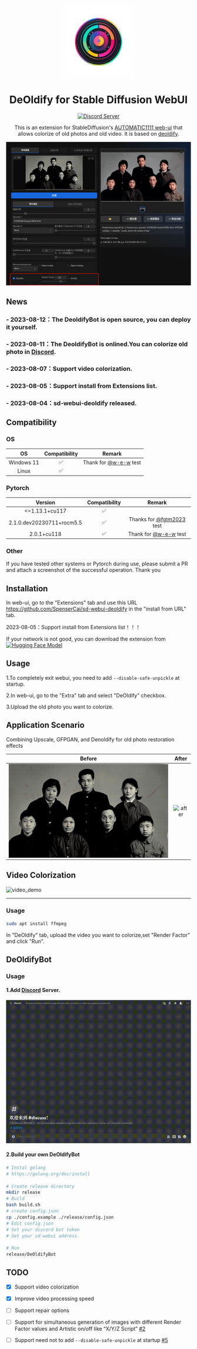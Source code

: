 <!--
 * @Author: SpenserCai
 * @Date: 2023-07-28 14:35:35
 * @version: 
 * @LastEditors: SpenserCai
 * @LastEditTime: 2023-08-12 22:03:33
 * @Description: file content
-->

<p align="center">
  <a href="https://nonebot.dev/"><img src="./examples/logo.png" width="200" height="200" alt="nonebot"></a>
</p>

<div align="center">

# DeOldify for Stable Diffusion WebUI

<a href="https://discord.gg/rfU5FQATtv">
  <img src="https://discordapp.com/api/guilds/1138404797364580415/widget.png?style=shield" alt="Discord Server">
</a>

This is an extension for StableDiffusion's [AUTOMATIC1111 web-ui](https://github.com/AUTOMATIC1111/stable-diffusion-webui) that allows colorize of old photos and old video. It is based on [deoldify](https://github.com/jantic/DeOldify).

</div>

![example](examples/demo.jpeg)

<!--加粗字体：News-->
## News
### - 2023-08-12：The DeoldifyBot is open source, you can deploy it yourself.
### - 2023-08-11：The DeoldifyBot is onlined.You can colorize old photo in [Discord](https://discord.gg/rfU5FQATtv).
### - 2023-08-07：Support video colorization.
### - 2023-08-05：Support install from Extensions list.
### - 2023-08-04：sd-webui-deoldify released.

## Compatibility

### OS

<!--制作一个表格显示操作系统的兼容性，Windows不确定，linux兼容-->
| OS | Compatibility | Remark |
| :----: | :----: | :----: |
| Windows 11 | ✅ | Thank for [@w-e-w](https://github.com/w-e-w) test |
| Linux | ✅ | |


### Pytorch
<!--制作一个表格显示Pytorch版本的兼容性-->
| Version | Compatibility | Remark |
| :----: | :----: | :----: |
| <=1.13.1+cu117 | ✅ | |
| 2.1.0.dev20230711+rocm5.5  | ✅ | Thanks for [@fgtm2023](https://github.com/fgtm2023) test | 
| 2.0.1+cu118 | ✅ | Thank for [@w-e-w](https://github.com/w-e-w) test |

### Other
If you have tested other systems or Pytorch during use, please submit a PR and attach a screenshot of the successful operation. Thank you

## Installation
In web-ui, go to the "Extensions" tab and use this URL https://github.com/SpenserCai/sd-webui-deoldify in the "install from URL" tab.

2023-08-05：Support install from Extensions list！！！

If your network is not good, you can download the extension from [![Hugging Face Model](https://img.shields.io/badge/%F0%9F%A4%97%20Hugging%20Face-Model-blue)](https://huggingface.co/spensercai/DeOldify)

## Usage
1.To completely exit webui, you need to add `--disable-safe-unpickle` at startup.

2.In web-ui, go to the "Extra" tab and select "DeOldify" checkbox.

3.Upload the old photo you want to colorize.

## Application Scenario
Combining Upscale, GFPGAN, and Denoldify for old photo restoration effects

| Before | After |
| :----: | :----: |
| <img src="examples/before.jpeg" alt="before" align=center /> | <img src="examples/after.jpeg" alt="after" align=center /> |

## Video Colorization

<img src="examples/video_demo.gif" alt="video_demo" align=center />

<hr/>

### Usage

```bash
sudo apt install ffmpeg
```

In "DeOldify" tab, upload the video you want to colorize,set "Render Factor" and click "Run".

## DeOldifyBot

### Usage

#### 1.Add [Discord](https://discord.gg/rfU5FQATtv) Server.

![DeoldifyBot](examples/discord.gif)

#### 2.Build your own DeOldifyBot
```bash
# Instal golang
# https://golang.org/doc/install

# Create release directory
mkdir release
# Build
bash build.sh
# create config.json
cp ./config.example ./release/config.json
# Edit config.json
# Set your discord bot token
# Set your sd-webui address

# Run
release/DeOldifyBot
```

## TODO
- [x] Support video colorization
- [x] Improve video processing speed
- [ ] Support repair options
- [ ] Support for simultaneous generation of images with different Render Factor values and Artistic on/off like “X/Y/Z Script” [#2](https://github.com/SpenserCai/sd-webui-deoldify/issues/2)
- [ ] Support need not to add `--disable-safe-unpickle` at startup [#5](https://github.com/SpenserCai/sd-webui-deoldify/issues/5)




